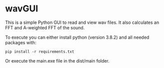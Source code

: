 # wavGUI
This is a simple Python GUI to read and view wav files. It also calculates an FFT and A-weighted FFT of the sound.

To execute you can either install python (version 3.8.2) and all needed packages with:
```
pip install -r requirements.txt
```

Or execute the main.exe file in the dist/main folder.
